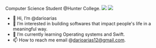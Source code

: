 Computer Science Student @Hunter College. 
<a href="https://www.linkedin.com/in/dario-arias-16b92a139/"><img src="https://img.shields.io/badge/LinkedIn-0077B5?style=for-the-badge&logo=linkedin&logoColor=white" /></a>
<a href="https://twitter.com/Dario35731020"><img src="https://img.shields.io/badge/Twitter-1DA1F2?style=for-the-badge&logo=twitter&logoColor=white" /></a>

- 👋 Hi, I’m @darioarias
- 👀 I’m interested in building softwares that impact people's life in a meaningful way.
- 🌱 I’m currently learning Operating systems and Swift.
- 📫 How to reach me email @darioarias12@gmail.com.

<!---
darioarias/darioarias is a ✨ special ✨ repository because its `README.md` (this file) appears on your GitHub profile.
You can click the Preview link to take a look at your changes.
--->
